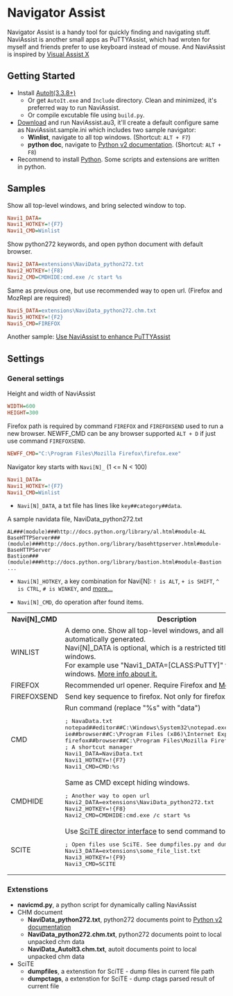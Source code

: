 Navigator Assist
================

Navigator Assist is a handy tool for quickly finding and navigating stuff.
NaviAssist is another small apps as PuTTYAssist, which had wroten for myself
and friends prefer to use keyboard instead of mouse. And NaviAssist is
inspired by [Visual Assist X](http://www.wholetomato.com/)

Getting Started
---------------

* Install [AutoIt(3.3.8+)](http://www.autoitscript.com/site/autoit/downloads/)
  * Or get `AutoIt.exe` and `Include` directory. Clean and minimized, it's preferred way to
run NaviAssist.
  * Or compile excutable file using `build.py`.
* [Download](https://github.com/zackz/NaviAssist/tree/master/distribution) and run NaviAssist.au3,
it'll create a default configure same as NaviAssist.sample.ini which includes two sample navigator:
  * **Winlist**, navigate to all top windows. (Shortcut: `ALT + F7`)
  * **python doc**, navigate to [Python v2 documentation](http://docs.python.org/2/).
(Shortcut: `ALT + F8`)
* Recommend to install [Python](http://python.org/download/). Some
scripts and extensions are written in python.

Samples
-------

Show all top-level windows, and bring selected window to top.

```ini
Navi1_DATA=
Navi1_HOTKEY=!{F7}
Navi1_CMD=Winlist
```

Show python272 keywords, and open python document with default browser.

```ini
Navi2_DATA=extensions\NaviData_python272.txt
Navi2_HOTKEY=!{F8}
Navi2_CMD=CMDHIDE:cmd.exe /c start %s
```

Same as previous one, but use recommended way to open url. (Firefox and MozRepl
are required)

```ini
Navi5_DATA=extensions\NaviData_python272.chm.txt
Navi5_HOTKEY=!{F2}
Navi5_CMD=FIREFOX
```

Another sample: [Use NaviAssist to enhance PuTTYAssist](https://gist.github.com/zackz/5381235)

Settings
--------

### General settings

Height and width of NaviAssist

```ini
WIDTH=600
HEIGHT=300
```

Firefox path is required by command `FIREFOX` and `FIREFOXSEND` used to run a new browser.
NEWFF_CMD can be any browser supported `ALT + D` if just use command `FIREFOXSEND`.

```ini
NEWFF_CMD="C:\Program Files\Mozilla Firefox\firefox.exe"
```

Navigator key starts with `Navi[N]_` (1 <= N < 100)

```ini
Navi1_DATA=
Navi1_HOTKEY=!{F7}
Navi1_CMD=Winlist
```

* `Navi[N]_DATA`, a txt file has lines like `key##category##data`.

A sample navidata file, NaviData_python272.txt

```
AL###(module)###http://docs.python.org/library/al.html#module-AL
BaseHTTPServer###(module)###http://docs.python.org/library/basehttpserver.html#module-BaseHTTPServer
Bastion###(module)###http://docs.python.org/library/bastion.html#module-Bastion
...
```

* `Navi[N]_HOTKEY`, a key combination for Navi[N]: `! is ALT`, `+ is SHIFT`, `^ is CTRL`,
`# is WINKEY`, and [more...](http://www.autoitscript.com/autoit3/docs/functions/Send.htm)

* `Navi[N]_CMD`, do operation after found items.

<table width="100%">
  <tr>
    <th>Navi[N]_CMD</th><th>Description</th>
  </tr>
  <tr>
    <td>WINLIST</td>
    <td>A demo one. Show all top-level windows, and all data is automatically generated.<br>
Navi[N]_DATA is optional, which is a restricted title for searching windows.<br>
For example use "Navi1_DATA=[CLASS:PuTTY]" to search all PuTTY windows.
<a href="http://www.autoitscript.com/autoit3/docs/intro/windowsadvanced.htm">More info about it.</a>
    </td>
  </tr>
  <tr>
    <td>FIREFOX</td>
    <td>Recommended url opener. Require Firefox and
    <a href="https://github.com/bard/mozrepl/wiki/">MozRepl</a> extension.</td>
  </tr>
  <tr>
    <td>FIREFOXSEND</td>
    <td>Send key sequence to firefox. Not only for firefox.</td>
  </tr>
  <tr>
    <td>CMD</td>
    <td>Run command (replace "%s" with "data")
<pre>
; NavaData.txt
notepad##editor##C:\Windows\System32\notepad.exe
ie##browser##C:\Program Files (x86)\Internet Explorer\iexplore.exe
firefox##browser##C:\Program Files\Mozilla Firefox\firefox.exe
; A shortcut manager
Navi1_DATA=NaviData.txt
Navi1_HOTKEY=!{F7}
Navi1_CMD=CMD:%s
</pre>
    </td>
  </tr>
  <tr>
    <td>CMDHIDE</td>
    <td>Same as CMD except hiding windows.
<pre>
; Another way to open url
Navi2_DATA=extensions\NaviData_python272.txt
Navi2_HOTKEY=!{F8}
Navi2_CMD=CMDHIDE:cmd.exe /c start %s
</pre>
    </td>
  </tr>
  <tr>
    <td>SCITE</td>
    <td>Use <a href="http://www.scintilla.org/SciTEDirector.html">SciTE director interface</a>
    to send command to SciTE
<pre>
; Open files use SciTE. See dumpfiles.py and dumpctags.py
Navi3_DATA=extensions\some_file_list.txt
Navi3_HOTKEY=!{F9}
Navi3_CMD=SCITE
</pre>
    </td>
  </tr>
</table>

### Extenstions

* **navicmd.py**, a python script for dynamically calling NaviAssist
* CHM document
  * **NaviData_python272.txt**, python272 documents point to
[Python v2 documentation](http://docs.python.org/2/)
  * **NaviData_python272.chm.txt**, python272 documents point to local unpacked chm data
  * **NaviData_AutoIt3.chm.txt**, autoit documents point to local unpacked chm data
* SciTE
  * **dumpfiles**, a extenstion for SciTE - dump files in current file path
  * **dumpctags**, a extenstion for SciTE - dump ctags parsed result of current file
